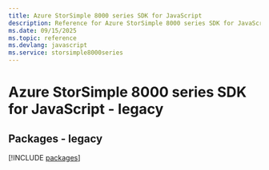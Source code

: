 ```yaml
---
title: Azure StorSimple 8000 series SDK for JavaScript
description: Reference for Azure StorSimple 8000 series SDK for JavaScript
ms.date: 09/15/2025
ms.topic: reference
ms.devlang: javascript
ms.service: storsimple8000series
---
```

# Azure StorSimple 8000 series SDK for JavaScript - legacy
## Packages - legacy
[!INCLUDE [packages](storsimple-8000-series-index.md)]